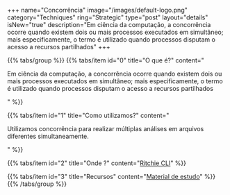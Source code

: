 +++
name="Concorrência"
image="/images/default-logo.png"
category="Techniques"
ring="Strategic"
type="post"
layout="details"
isNew="true"
description="Em ciência da computação, a concorrência ocorre quando existem dois ou mais processos executados em simultâneo; mais especificamente, o termo é utilizado quando processos disputam o acesso a recursos partilhados"
+++

{{% tabs/group %}}
  {{% tabs/item id="0" title="O que é?" content="<p>Em ciência da computação, a concorrência ocorre quando existem dois ou mais processos executados em simultâneo; mais especificamente, o termo é utilizado quando processos disputam o acesso a recursos partilhados</p>" %}}
  
  {{% tabs/item id="1" title="Como utilizamos?" content="<p>Utilizamos concorrência para realizar múltiplas análises em arquivos diferentes simultaneamente.</p>" %}}
  
  {{% tabs/item id="2" title="Onde ?" content="<a href='https://ritchiecli.io/' target='_blank'>Ritchie CLI</a>" %}}

  {{% tabs/item id="3" title="Recursos" content="<a href='https://en.wikipedia.org/wiki/Concurrency_(computer_science)' target='_blank'>Material de estudo</a>" %}}
{{% /tabs/group %}}